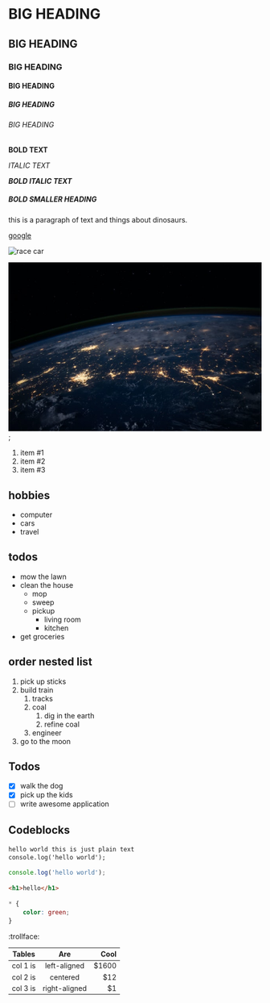 # BIG HEADING

## BIG HEADING

### BIG HEADING

#### BIG HEADING

##### BIG HEADING

###### BIG HEADING

**BOLD TEXT**

_ITALIC TEXT_

**_BOLD ITALIC TEXT_**

##### **BOLD SMALLER HEADING**

this is a paragraph of text and things about dinosaurs.

[google](https://en.wikipedia.org/wiki/Main_Page)

![race car](https://images.unsplash.com/photo-1604041805227-8a08e833dacb?ixid=MXwxMjA3fDB8MHxwaG90by1wYWdlfHx8fGVufDB8fHw%3D&ixlib=rb-1.2.1&auto=format&fit=crop&w=1350&q=80)

![space planet](../fldr/space_planet.jpg);

1. item #1
1. item #2
1. item #3

## hobbies

-   computer
-   cars
-   travel

## todos

-   mow the lawn
-   clean the house
    -   mop
    -   sweep
    -   pickup
        -   living room
        -   kitchen
-   get groceries

## order nested list

1. pick up sticks
1. build train
    1. tracks
    1. coal
        1. dig in the earth
        1. refine coal
    1. engineer
1. go to the moon

## Todos

-   [x] walk the dog
-   [x] pick up the kids
-   [ ] write awesome application

## Codeblocks

```
hello world this is just plain text
console.log('hello world');
```

```js
console.log('hello world');
```

```html
<h1>hello</h1>
```

```css
* {
	color: green;
}
```

:trollface:

| Tables   |      Are      |  Cool |
| -------- | :-----------: | ----: |
| col 1 is | left-aligned  | $1600 |
| col 2 is |   centered    |   $12 |
| col 3 is | right-aligned |    $1 |
